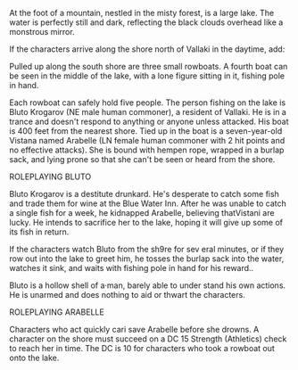 At the foot of a mountain, nestled in the misty forest, is a large lake. The water is perfectly still and dark, reflecting the black clouds overhead like a monstrous mirror.

If the characters arrive along the shore north of Vallaki in the daytime, add:

Pulled up along the south shore are three small rowboats. A fourth boat can be seen in the middle of the lake, with a lone figure sitting in it, fishing pole in hand.

Each rowboat can safely hold five people. The person fishing on the lake is Bluto Krogarov (NE male human commoner), a resident of Vallaki. He is in a trance and doesn't respond to anything or anyone unless attacked. His boat is 400 feet from the nearest shore. Tied up in the boat is a seven-year-old Vistana named Arabelle (LN female human commoner with 2 hit points and no effective attacks). She is bound with hempen rope, wrapped in a burlap sack, and lying prone so that she can't be seen or heard from the shore.

ROLEPLAYING BLUTO

Bluto Krogarov is a destitute drunkard. He's desperate to catch some fish and trade them for wine at the Blue Water Inn. After he was unable to catch a single fish for a week, he kidnapped Arabelle, believing thatVistani are lucky. He intends to sacrifice her to the lake, hoping it will give up some of its fish in return.

If the characters watch Bluto from the sh9re for sev­ eral minutes, or if they row out into the lake to greet him, he tosses the burlap sack into the water, watches it sink, and waits with fishing pole in hand for his reward..

Bluto is a hollow shell of a·man, barely able to under­ stand his own actions. He is unarmed and does nothing to aid or thwart the characters.

ROLEPLAYING ARABELLE

Characters who act quickly cari save Arabelle before she drowns. A character on the shore must succeed on a DC 15 Strength (Athletics) check to reach her in time. The DC is 10 for characters who took a rowboat out onto the lake.